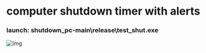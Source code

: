 # computer shutdown timer with alerts
### launch: shutdown_pc-main\release\test_shut.exe

![img](https://user-images.githubusercontent.com/79199956/175933121-140b20be-50b3-41a1-a514-4d781686d6d7.PNG)

